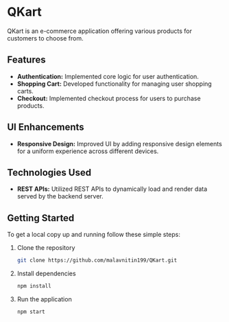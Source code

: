 # QKart

QKart is an e-commerce application offering various products for customers to choose from.

## Features

- **Authentication:** Implemented core logic for user authentication.
- **Shopping Cart:** Developed functionality for managing user shopping carts.
- **Checkout:** Implemented checkout process for users to purchase products.

## UI Enhancements

- **Responsive Design:** Improved UI by adding responsive design elements for a uniform experience across different devices.

## Technologies Used

- **REST APIs:** Utilized REST APIs to dynamically load and render data served by the backend server.

## Getting Started

To get a local copy up and running follow these simple steps:

1. Clone the repository
   ```sh
   git clone https://github.com/malavnitin199/QKart.git

2. Install dependencies
   ```sh
   npm install
   
3. Run  the application
   ```sh
   npm start 



